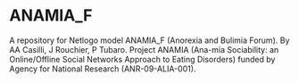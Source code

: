 ANAMIA_F
========

 A repository for Netlogo model ANAMIA_F (Anorexia and Bulimia Forum). By AA Casilli, J Rouchier, P Tubaro. Project ANAMIA (Ana-mia Sociability: an Online/Offline Social Networks Approach to Eating Disorders) funded by Agency for National Research (ANR-09-ALIA-001).
